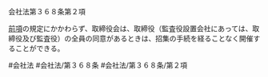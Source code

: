 会社法第３６８条第２項

[前項](会社法＿＿＿＿第３６８条第１項)の規定にかかわらず、取締役会は、取締役（監査役設置会社にあっては、取締役及び監査役）の全員の同意があるときは、招集の手続を経ることなく開催することができる。

#会社法
#会社法/第３６８条
#会社法/第３６８条/第２項
